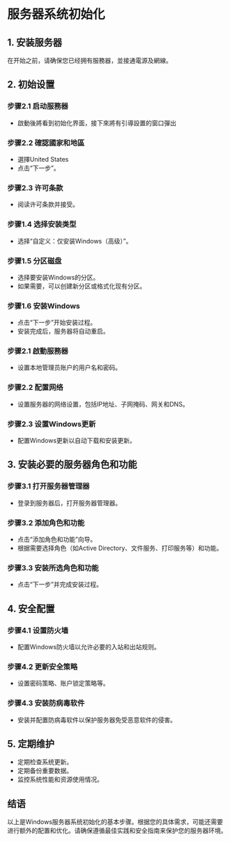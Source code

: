 # 服务器系统初始化

## 1. 安装服务器

在开始之前，请确保您已经拥有服務器，並接通電源及網線。

## 2. 初始设置

### 步骤2.1 启动服務器
- 啟動後將看到初始化界面，接下來將有引導設置的窗口彈出

### 步骤2.2 確認國家和地區
- 選擇United States
- 点击“下一步”。

### 步骤2.3 许可条款
- 阅读许可条款并接受。

### 步骤1.4 选择安装类型
- 选择“自定义：仅安装Windows（高级）”。

### 步骤1.5 分区磁盘
- 选择要安装Windows的分区。
- 如果需要，可以创建新分区或格式化现有分区。

### 步骤1.6 安装Windows
- 点击“下一步”开始安装过程。
- 安装完成后，服务器将自动重启。

### 步骤2.1 啟動服務器
- 设置本地管理员账户的用户名和密码。

### 步骤2.2 配置网络
- 设置服务器的网络设置，包括IP地址、子网掩码、网关和DNS。

### 步骤2.3 设置Windows更新
- 配置Windows更新以自动下载和安装更新。

## 3. 安装必要的服务器角色和功能

### 步骤3.1 打开服务器管理器
- 登录到服务器后，打开服务器管理器。

### 步骤3.2 添加角色和功能
- 点击“添加角色和功能”向导。
- 根据需要选择角色（如Active Directory、文件服务、打印服务等）和功能。

### 步骤3.3 安装所选角色和功能
- 点击“下一步”并完成安装过程。

## 4. 安全配置

### 步骤4.1 设置防火墙
- 配置Windows防火墙以允许必要的入站和出站规则。

### 步骤4.2 更新安全策略
- 设置密码策略、账户锁定策略等。

### 步骤4.3 安装防病毒软件
- 安装并配置防病毒软件以保护服务器免受恶意软件的侵害。

## 5. 定期维护

- 定期检查系统更新。
- 定期备份重要数据。
- 监控系统性能和资源使用情况。

## 结语

以上是Windows服务器系统初始化的基本步骤。根据您的具体需求，可能还需要进行额外的配置和优化。请确保遵循最佳实践和安全指南来保护您的服务器环境。
